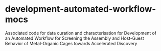 # development-automated-workflow-mocs
Associated code for data curation and characterisation for Development of an Automated Workflow for Screening the Assembly and Host-Guest Behavior of Metal-Organic Cages towards Accelerated Discovery
